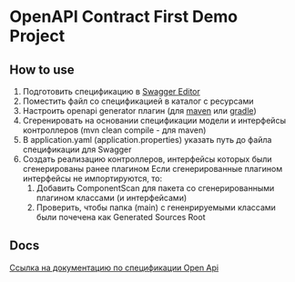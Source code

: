 # OpenAPI Contract First Demo Project

## How to use

1. Подготовить спецификацию в [Swagger Editor](https://editor.swagger.io/)
2. Поместить файл со спецификацией в каталог с ресурсами
3. Настроить openapi generator плагин (для [maven](https://github.com/OpenAPITools/openapi-generator/tree/master/modules/openapi-generator-maven-plugin) 
или [gradle](https://github.com/OpenAPITools/openapi-generator/tree/master/modules/openapi-generator-gradle-plugin))
4. Сгеренировать на основании спецификации модели и интерфейсы контроллеров (mvn clean compile - для maven)
5. В application.yaml (application.properties) указать путь до файла спецификации для Swagger 
6. Создать реализацию контроллеров, интерфейсы которых были сгенерированы ранее плагином
   Если сгенерированные плагином интерфейсы не импортируются, то:
   1. Добавить ComponentScan для пакета со сгенерированными плагином классами (и интерфейсами)
   2. Проверить, чтобы папка (main) с гененрируемыми классами были почечена как Generated Sources Root

## Docs
[Ссылка на документацию по спецификации Open Api](https://spec.openapis.org/oas/latest.html)